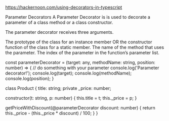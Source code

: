 <https://hackernoon.com/using-decorators-in-typescript>

Parameter Decorators
A Parameter Decorator is is used to decorate a parameter of a class method or a class constructor.

The parameter decorator receives three arguments.

The prototype of the class for an instance member OR the constructor function of the class for a static member.
The name of the method that uses the parameter.
The index of the parameter in the function’s parameter list.

const parameterDecorator = (target: any, methodName: string, position: number) => {
  // do something with your parameter
  console.log('Parameter decorator!');
  console.log(target);
  console.log(methodName);
  console.log(position);
}

class Product {
  title: string;
  private _price: number;

  constructor(t: string, p: number) {
    this.title = t;
    this._price = p;
  }

  getPriceWithDiscount(@parameterDecorator discount: number) {
    return this._price - (this._price * discount) / 100;
  }
}
